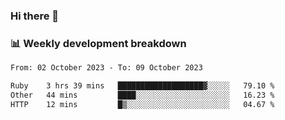 ### Hi there 👋

### 📊 Weekly development breakdown
<!--START_SECTION:waka-->

```txt
From: 02 October 2023 - To: 09 October 2023

Ruby    3 hrs 39 mins   ███████████████████▓░░░░░   79.10 %
Other   44 mins         ████░░░░░░░░░░░░░░░░░░░░░   16.23 %
HTTP    12 mins         █▒░░░░░░░░░░░░░░░░░░░░░░░   04.67 %
```

<!--END_SECTION:waka-->
